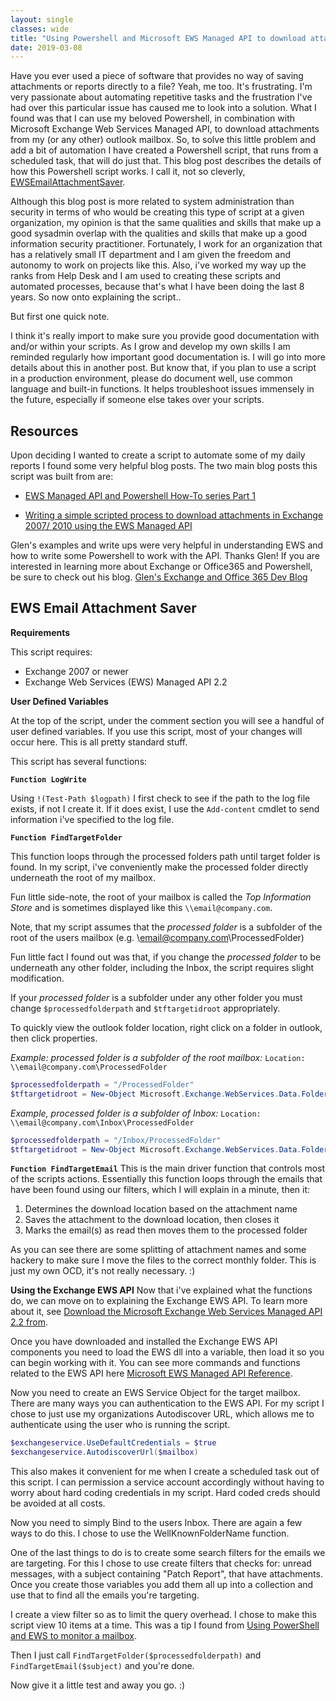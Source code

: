 ```yaml
---
layout: single
classes: wide
title: "Using Powershell and Microsoft EWS Managed API to download attachments in Exchange 2016"
date: 2019-03-08
---
```

Have you ever used a piece of software that provides no way of saving attachments or reports directly to a file? Yeah, me too. It's frustrating. I'm very passionate about automating repetitive tasks and the frustration I've had over this particular issue has caused me to look into a solution. What I found was that I can use my beloved Powershell, in combination with Microsoft Exchange Web Services Managed API, to download attachments from my (or any other) outlook mailbox. So, to solve this little problem and add a bit of automation I have created a Powershell script, that runs from a scheduled task, that will do just that. This blog post describes the details of how this Powershell script works. I call it, not so cleverly, [EWSEmailAttachmentSaver](https://github.com/techspence/EWSEmailAttachmentSaver).

Although this blog post is more related to system administration than security in terms of who would be creating this type of script at a given organization, my opinion is that the same qualities and skills that make up a good sysadmin overlap with the qualities and skills that make up a good information security practitioner. Fortunately, I work for an organization that has a relatively small IT department and I am given the freedom and autonomy to work on projects like this. Also, i've worked my way up the ranks from Help Desk and I am used to creating these scripts and automated processes, because that's what I have been doing the last 8 years. So now onto explaining the script..

But first one quick note.

I think it's really import to make sure you provide good documentation with and/or within your scripts. As I grow and develop my own skills I am reminded regularly how important good documentation is. I will go into more details about this in another post. But know that, if you plan to use a script in a production environment, please do document well, use common language and built-in functions. It helps troubleshoot issues immensely in the future, especially if someone else takes over your scripts.

## Resources
Upon deciding I wanted to create a script to automate some of my daily reports I found some very helpful blog posts. The two main blog posts this script was built from are:
- [EWS Managed API and Powershell How-To series Part 1](https://gsexdev.blogspot.com/2012/01/ews-managed-api-and-powershell-how-to.html)

- [Writing a simple scripted process to download attachments in Exchange 2007/ 2010 using the EWS Managed API](https://gsexdev.blogspot.com/2010/01/writing-simple-scripted-process-to.html)

Glen's examples and write ups were very helpful in understanding EWS and how to write some Powershell to work with the API. Thanks Glen! If you are interested in learning more about Exchange or Office365 and Powershell, be sure to check out his blog. [Glen's Exchange and Office 365 Dev Blog](https://gsexdev.blogspot.com)

## EWS Email Attachment Saver

**Requirements**

This script requires:
- Exchange 2007 or newer
- Exchange Web Services (EWS) Managed API 2.2

**User Defined Variables**

At the top of the script, under the comment section you will see a handful of user defined variables. If you use this script, most of your changes will occur here. This is all pretty standard stuff.

This script has several functions:

**`Function LogWrite`**

Using `!(Test-Path $logpath)` I first check to see if the path to the log file exists, if not I create it. If it does exist, I use the `Add-content` cmdlet to send information i've specified to the log file.

**`Function FindTargetFolder`**

This function loops through the processed folders path until target folder is found. In my script, i've conveniently make the processed folder directly underneath the root of my mailbox.

Fun little side-note, the root of your mailbox is called the _Top Information Store_ and is sometimes displayed like this `\\email@company.com`.

Note, that my script assumes that the _processed folder_ is a subfolder of the root of the users mailbox (e.g. \\email@company.com\ProcessedFolder)

Fun little fact I found out was that, if you change the _processed folder_ to be underneath any other folder, including the Inbox, the script requires slight modification.

If your _processed folder_ is a subfolder under any other folder you must change `$processedfolderpath` and `$tftargetidroot` appropriately.

To quickly view the outlook folder location, right click on a folder in outlook, then click properties.

_Example: processed folder is a subfolder of the root mailbox:_ `Location: \\email@company.com\ProcessedFolder`

```Powershell
$processedfolderpath = "/ProcessedFolder"
$tftargetidroot = New-Object Microsoft.Exchange.WebServices.Data.FolderId([Microsoft.Exchange.WebServices.Data.WellKnownFolderName]::MsgFolderRoot,$mailbox)
```
_Example, processed folder is a subfolder of Inbox:_ `Location: \\email@company.com\Inbox\ProcessedFolder`

```Powershell    
$processedfolderpath = "/Inbox/ProcessedFolder"
$tftargetidroot = New-Object Microsoft.Exchange.WebServices.Data.FolderId([Microsoft.Exchange.WebServices.Data.WellKnownFolderName]::Inbox,$processedfolderpath)
```

**`Function FindTargetEmail`**
This is the main driver function that controls most of the scripts actions. Essentially this function loops through the emails that have been found using our filters, which I will explain in a minute, then it:
1. Determines the download location based on the attachment name
2. Saves the attachment to the download location, then closes it
3. Marks the email(s) as read then moves them to the processed folder

As you can see there are some splitting of attachment names and some hackery to make sure I move the files to the correct monthly folder. This is just my own OCD, it's not really necessary. :)

**Using the Exchange EWS API**
Now that i've explained what the functions do, we can move on to explaining the Exchange EWS API. To learn more about it, see [Download the Microsoft Exchange Web Services Managed API 2.2 from](http://www.microsoft.com/en-us/download/details.aspx?id=42951).

Once you have downloaded and installed the Exchange EWS API components you need to load the EWS dll into a variable, then load it so you can begin working with it. You can see more commands and functions related to the EWS API here [Microsoft EWS Managed API Reference](http://msdn.microsoft.com/en-us/library/jj220535(v=exchg.80).aspx).

Now you need to create an EWS Service Object for the target mailbox. There are many ways you can authentication to the EWS API. For my script I chose to just use my organizations Autodiscover URL, which allows me to authenticate using the user who is running the script.

```Powershell
$exchangeservice.UseDefaultCredentials = $true
$exchangeservice.AutodiscoverUrl($mailbox)
```
This also makes it convenient for me when I create a scheduled task out of this script. I can permission a service account accordingly without having to worry about hard coding credentials in my script. Hard coded creds should be avoided at all costs.

Now you need to simply Bind to the users Inbox. There are again a few ways to do this. I chose to use the WellKnownFolderName function.

One of the last things to do is to create some search filters for the emails we are targeting. For this I chose to use create filters that checks for: unread messages, with a subject containing "Patch Report", that have attachments. Once you create those variables you add them all up into a collection and use that to find all the emails you're targeting.

I create a view filter so as to limit the query overhead. I chose to make this script view 10 items at a time. This was a tip I found from [Using PowerShell and EWS to monitor a mailbox](https://seanonit.wordpress.com/2014/10/29/using-powershell-and-ews-to-monitor-a-mailbox/).

Then I just call `FindTargetFolder($processedfolderpath)` and `FindTargetEmail($subject)` and you're done.

Now give it a little test and away you go. :)
